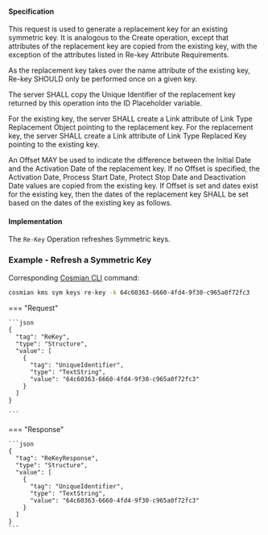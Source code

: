 #### Specification

This request is used to generate a replacement key for an existing symmetric key. It is analogous to the Create operation, except that attributes of the replacement key are copied from the existing key, with the exception of the attributes listed in Re-key Attribute Requirements.

As the replacement key takes over the name attribute of the existing key, Re-key SHOULD only be performed once on a given key.

The server SHALL copy the Unique Identifier of the replacement key returned by this operation into the ID Placeholder variable.

For the existing key, the server SHALL create a Link attribute of Link Type Replacement Object pointing to the replacement key. For the replacement key, the server SHALL create a Link attribute of Link Type Replaced Key pointing to the existing key.

An Offset MAY be used to indicate the difference between the Initial Date and the Activation Date of the replacement key. If no Offset is specified, the Activation Date, Process Start Date, Protect Stop Date and Deactivation Date values are copied from the existing key. If Offset is set and dates exist for the existing key, then the dates of the replacement key SHALL be set based on the dates of the existing key as follows.

#### Implementation

The `Re-Key` Operation refreshes Symmetric keys.

### Example - Refresh a Symmetric Key

Corresponding [Cosmian CLI](../../cosmian_cli/index.md) command:

```bash
cosmian kms sym keys re-key -k 64c60363-6660-4fd4-9f30-c965a0f72fc3
```

=== "Request"

    ```json
    {
      "tag": "ReKey",
      "type": "Structure",
      "value": [
        {
          "tag": "UniqueIdentifier",
          "type": "TextString",
          "value": "64c60363-6660-4fd4-9f30-c965a0f72fc3"
        }
      ]
    }

    ```

=== "Response"

    ```json
    {
      "tag": "ReKeyResponse",
      "type": "Structure",
      "value": [
        {
          "tag": "UniqueIdentifier",
          "type": "TextString",
          "value": "64c60363-6660-4fd4-9f30-c965a0f72fc3"
        }
      ]
    }
    ```
